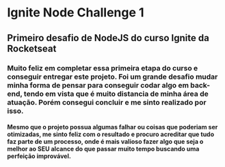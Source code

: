 <h1>Ignite Node Challenge 1</h1>
<h2>Primeiro desafio de NodeJS do curso Ignite da Rocketseat</h2>

<h3>Muito feliz em completar essa primeira etapa do curso e conseguir entregar este projeto. Foi um grande desafio mudar minha forma de pensar para conseguir codar algo em back-end, tendo em vista que é muito distancia de minha área de atuação. Porém consegui concluir e me sinto realizado por isso.</h3>

<h4>Mesmo que o projeto possua algumas falhar ou coisas que poderiam ser otimizadas, me sinto feliz com o resultado e procuro acreditar que tudo faz parte de um processo, onde é mais valioso fazer algo que seja o melhor ao SEU alcance do que passar muito tempo buscando uma perfeição improvável.</h4>
